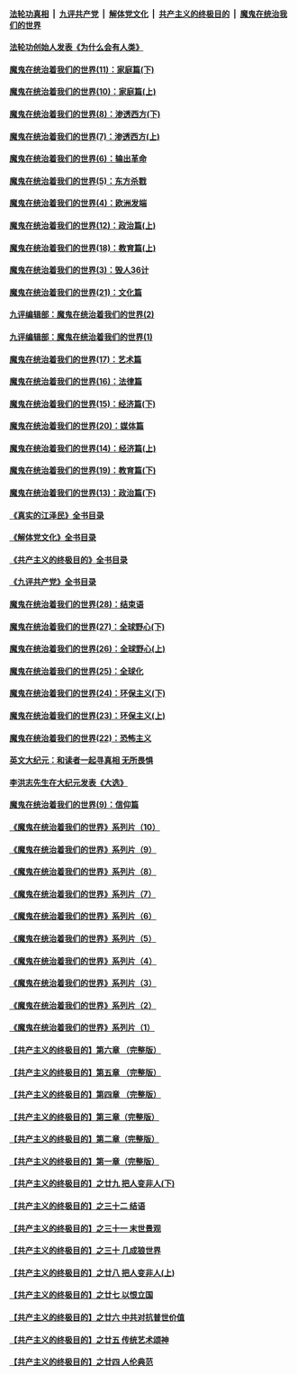 ####  [法轮功真相](../../../../basic/blob/master/README.md?t=04020011) &nbsp;|&nbsp; [九评共产党](../../../../9ping.md/blob/master/README.md?t=04020011) &nbsp;|&nbsp; [解体党文化](../../../../jtdwh.md/blob/master/README.md?t=04020011)  &nbsp;|&nbsp; [共产主义的终极目的](../../../../gczydzjmd.md/blob/master/README.md?t=04020011) &nbsp;|&nbsp; [魔鬼在统治我们的世界](../../../../mgztzwmdsj.md/blob/master/README.md?t=04020011) 

#### [法轮功创始人发表《为什么会有人类》](../pages/nsc422/n13912117.md?t=04020011) 

#### [魔鬼在统治着我们的世界(11)：家庭篇(下)](../pages/nsc422/n10440961.md?t=04020011) 

#### [魔鬼在统治着我们的世界(10)：家庭篇(上)](../pages/nsc422/n10435448.md?t=04020011) 

#### [魔鬼在统治着我们的世界(8)：渗透西方(下)](../pages/nsc422/n10429603.md?t=04020011) 

#### [魔鬼在统治着我们的世界(7)：渗透西方(上)](../pages/nsc422/n10426013.md?t=04020011) 

#### [魔鬼在统治着我们的世界(6)：输出革命](../pages/nsc422/n10421536.md?t=04020011) 

#### [魔鬼在统治着我们的世界(5)：东方杀戮](../pages/nsc422/n10417707.md?t=04020011) 

#### [魔鬼在统治着我们的世界(4)：欧洲发端](../pages/nsc422/n10414890.md?t=04020011) 

#### [魔鬼在统治着我们的世界(12)：政治篇(上)](../pages/nsc422/n10444576.md?t=04020011) 

#### [魔鬼在统治着我们的世界(18)：教育篇(上)](../pages/nsc422/n10526970.md?t=04020011) 

#### [魔鬼在统治着我们的世界(3)：毁人36计](../pages/nsc422/n10411583.md?t=04020011) 

#### [魔鬼在统治着我们的世界(21)：文化篇](../pages/nsc422/n10597706.md?t=04020011) 

#### [九评编辑部：魔鬼在统治着我们的世界(2)](../pages/nsc422/n10410036.md?t=04020011) 

#### [九评编辑部：魔鬼在统治着我们的世界(1)](../pages/nsc422/n10406825.md?t=04020011) 

#### [魔鬼在统治着我们的世界(17)：艺术篇](../pages/nsc422/n10499093.md?t=04020011) 

#### [魔鬼在统治着我们的世界(16)：法律篇](../pages/nsc422/n10485969.md?t=04020011) 

#### [魔鬼在统治着我们的世界(15)：经济篇(下)](../pages/nsc422/n10469975.md?t=04020011) 

#### [魔鬼在统治着我们的世界(20)：媒体篇](../pages/nsc422/n10586579.md?t=04020011) 

#### [魔鬼在统治着我们的世界(14)：经济篇(上)](../pages/nsc422/n10457370.md?t=04020011) 

#### [魔鬼在统治着我们的世界(19)：教育篇(下)](../pages/nsc422/n10564808.md?t=04020011) 

#### [魔鬼在统治着我们的世界(13)：政治篇(下)](../pages/nsc422/n10448270.md?t=04020011) 

#### [《真实的江泽民》全书目录](../pages/nsc422/n13721399.md?t=04020011) 

#### [《解体党文化》全书目录](../pages/nsc422/n13721157.md?t=04020011) 

#### [《共产主义的终极目的》全书目录](../pages/nsc422/n13721048.md?t=04020011) 

#### [《九评共产党》全书目录](../pages/nsc422/n13708085.md?t=04020011) 

#### [魔鬼在统治着我们的世界(28)：结束语](../pages/nsc422/n10936246.md?t=04020011) 

#### [魔鬼在统治着我们的世界(27)：全球野心(下)](../pages/nsc422/n10928319.md?t=04020011) 

#### [魔鬼在统治着我们的世界(26)：全球野心(上)](../pages/nsc422/n10900318.md?t=04020011) 

#### [魔鬼在统治着我们的世界(25)：全球化](../pages/nsc422/n10788205.md?t=04020011) 

#### [魔鬼在统治着我们的世界(24)：环保主义(下)](../pages/nsc422/n10695307.md?t=04020011) 

#### [魔鬼在统治着我们的世界(23)：环保主义(上)](../pages/nsc422/n10688613.md?t=04020011) 

#### [魔鬼在统治着我们的世界(22)：恐怖主义](../pages/nsc422/n10614727.md?t=04020011) 

#### [英文大纪元：和读者一起寻真相 无所畏惧](../pages/nsc422/n12542027.md?t=04020011) 

#### [李洪志先生在大纪元发表《大选》](../pages/nsc422/n12534746.md?t=04020011) 

#### [魔鬼在统治着我们的世界(9)：信仰篇](../pages/nsc422/n10432159.md?t=04020011) 

#### [《魔鬼在统治着我们的世界》系列片（10）](../pages/nsc422/n12292670.md?t=04020011) 

#### [《魔鬼在统治着我们的世界》系列片（9）](../pages/nsc422/n12290859.md?t=04020011) 

#### [《魔鬼在统治着我们的世界》系列片（8）](../pages/nsc422/n12287445.md?t=04020011) 

#### [《魔鬼在统治着我们的世界》系列片（7）](../pages/nsc422/n12283425.md?t=04020011) 

#### [《魔鬼在统治着我们的世界》系列片（6）](../pages/nsc422/n12282314.md?t=04020011) 

#### [《魔鬼在统治着我们的世界》系列片（5）](../pages/nsc422/n12281419.md?t=04020011) 

#### [《魔鬼在统治着我们的世界》系列片（4）](../pages/nsc422/n12274024.md?t=04020011) 

#### [《魔鬼在统治着我们的世界》系列片（3）](../pages/nsc422/n12271322.md?t=04020011) 

#### [《魔鬼在统治着我们的世界》系列片（2）](../pages/nsc422/n12269049.md?t=04020011) 

#### [《魔鬼在统治着我们的世界》系列片（1）](../pages/nsc422/n12267575.md?t=04020011) 

#### [【共产主义的终极目的】第六章 （完整版）](../pages/nsc422/n11428913.md?t=04020011) 

#### [【共产主义的终极目的】第五章 （完整版）](../pages/nsc422/n11428912.md?t=04020011) 

#### [【共产主义的终极目的】第四章 （完整版）](../pages/nsc422/n11428907.md?t=04020011) 

#### [【共产主义的终极目的】第三章（完整版）](../pages/nsc422/n11428848.md?t=04020011) 

#### [【共产主义的终极目的】第二章（完整版）](../pages/nsc422/n11428831.md?t=04020011) 

#### [【共产主义的终极目的】第一章（完整版）](../pages/nsc422/n11417651.md?t=04020011) 

#### [【共产主义的终极目的】之廿九 把人变非人(下)](../pages/nsc422/n11344140.md?t=04020011) 

#### [【共产主义的终极目的】之三十二 结语](../pages/nsc422/n11360535.md?t=04020011) 

#### [【共产主义的终极目的】之三十一 末世景观](../pages/nsc422/n11351129.md?t=04020011) 

#### [【共产主义的终极目的】之三十 几成狼世界](../pages/nsc422/n11348280.md?t=04020011) 

#### [【共产主义的终极目的】之廿八 把人变非人(上)](../pages/nsc422/n11340492.md?t=04020011) 

#### [【共产主义的终极目的】之廿七 以恨立国](../pages/nsc422/n11336944.md?t=04020011) 

#### [【共产主义的终极目的】之廿六 中共对抗普世价值](../pages/nsc422/n11324785.md?t=04020011) 

#### [【共产主义的终极目的】之廿五 传统艺术颂神](../pages/nsc422/n11296396.md?t=04020011) 

#### [【共产主义的终极目的】之廿四 人伦典范](../pages/nsc422/n11296397.md?t=04020011) 

